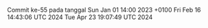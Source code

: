 Commit ke-55 pada tanggal Sun Jan 01 14:00 2023 +0100
Fri Feb 16 14:43:06 UTC 2024
Tue Apr 23 19:07:49 UTC 2024
